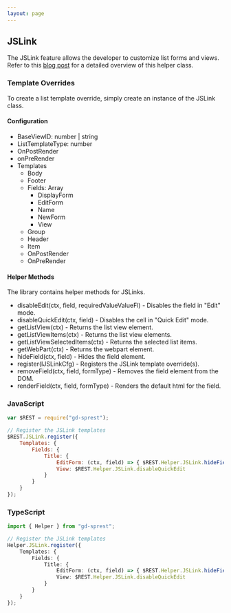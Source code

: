 ```yaml
---
layout: page
---
```


## JSLink

The JSLink feature allows the developer to customize list forms and views. Refer to this [blog post](http://dattabase.com/js-links/) for a detailed overview of this helper class.

### Template Overrides
To create a list template override, simply create an instance of the JSLink class.

#### Configuration
- BaseViewID: number \| string
- ListTemplateType: number
- OnPostRender
- onPreRender
- Templates
    - Body
    - Footer
    - Fields: Array
        - DisplayForm
        - EditForm
        - Name
        - NewForm
        - View
    - Group
    - Header
    - Item
    - OnPostRender
    - OnPreRender

#### Helper Methods
The library contains helper methods for JSLinks.
- disableEdit(ctx, field, requiredValueValueFl) - Disables the field in "Edit" mode.
- disableQuickEdit(ctx, field) - Disables the cell in "Quick Edit" mode.
- getListView(ctx) - Returns the list view element.
- getListViewItems(ctx) - Returns the list view elements.
- getListViewSelectedItems(ctx) - Returns the selected list items.
- getWebPart(ctx) - Returns the webpart element.
- hideField(ctx, field) - Hides the field element.
- register(IJSLinkCfg) - Registers the JSLink template override(s).
- removeField(ctx, field, formType) - Removes the field element from the DOM.
- renderField(ctx, field, formType) - Renders the default html for the field.

### JavaScript

```js
var $REST = require("gd-sprest");

// Register the JSLink templates
$REST.JSLink.register({
    Templates: {
        Fields: {
            Title: {
                EditForm: (ctx, field) => { $REST.Helper.JSLink.hideField(ctx, field, true); },
                View: $REST.Helper.JSLink.disableQuickEdit
            }
        }
    }
});
```

### TypeScript

```ts
import { Helper } from "gd-sprest";

// Register the JSLink templates
Helper.JSLink.register({
    Templates: {
        Fields: {
            Title: {
                EditForm: (ctx, field) => { $REST.Helper.JSLink.hideField(ctx, field, true); },
                View: $REST.Helper.JSLink.disableQuickEdit
            }
        }
    }
});
```